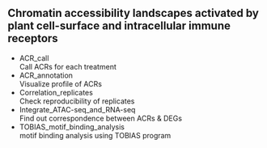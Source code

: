## Chromatin accessibility landscapes activated by plant cell-surface and intracellular immune receptors

* ACR_call<br>
	Call ACRs for each treatment
* ACR_annotation<br>
	Visualize profile of ACRs
* Correlation_replicates<br>
	Check reproducibility of replicates
* Integrate_ATAC-seq_and_RNA-seq<br>
	Find out correspondence between ACRs & DEGs
* TOBIAS_motif_binding_analysis<br>
	motif binding analysis using TOBIAS program
	